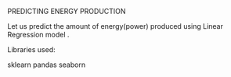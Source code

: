 PREDICTING ENERGY PRODUCTION

Let us predict the amount of energy(power) produced using Linear Regression model .

Libraries used:

  sklearn
  pandas
  seaborn
